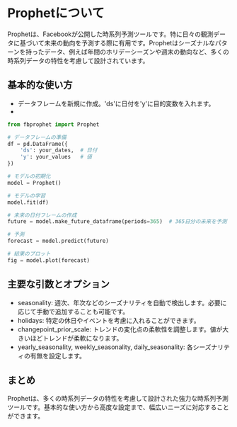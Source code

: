 # Prophetについて

Prophetは、Facebookが公開した時系列予測ツールです。特に日々の観測データに基づいて未来の動向を予測する際に有用です。Prophetはシーズナルなパターンを持ったデータ、例えば年間のホリデーシーズンや週末の動向など、多くの時系列データの特性を考慮して設計されています。

## 基本的な使い方
- データフレームを新規に作成。'ds'に日付を'y'に目的変数を入れます。
- 
```python
from fbprophet import Prophet

# データフレームの準備
df = pd.DataFrame({
    'ds': your_dates,  # 日付
    'y': your_values   # 値
})

# モデルの初期化
model = Prophet()

# モデルの学習
model.fit(df)

# 未来の日付フレームの作成
future = model.make_future_dataframe(periods=365)  # 365日分の未来を予測

# 予測
forecast = model.predict(future)

# 結果のプロット
fig = model.plot(forecast)
```

## 主要な引数とオプション
- seasonality: 週次、年次などのシーズナリティを自動で検出します。必要に応じて手動で追加することも可能です。
- holidays: 特定の休日やイベントを考慮に入れることができます。
- changepoint_prior_scale: トレンドの変化点の柔軟性を調整します。値が大きいほどトレンドが柔軟になります。
- yearly_seasonality, weekly_seasonality, daily_seasonality: 各シーズナリティの有無を設定します。

## まとめ
Prophetは、多くの時系列データの特性を考慮して設計された強力な時系列予測ツールです。基本的な使い方から高度な設定まで、幅広いニーズに対応することができます。
